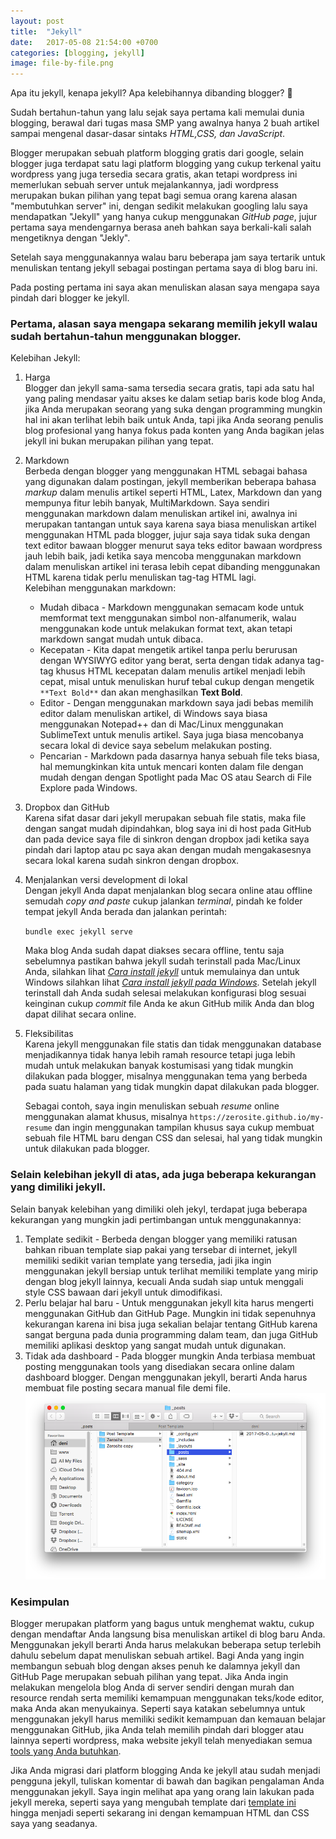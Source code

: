 ```yaml
---
layout: post
title:  "Jekyll"
date:   2017-05-08 21:54:00 +0700
categories: [blogging, jekyll]
image: file-by-file.png
---
```


Apa itu jekyll, kenapa jekyll? Apa kelebihannya dibanding blogger? :grimacing:

Sudah bertahun-tahun yang lalu sejak saya pertama kali memulai dunia blogging, berawal dari tugas masa SMP yang awalnya hanya 2 buah artikel sampai mengenal dasar-dasar sintaks _HTML,CSS, dan JavaScript_.

Blogger merupakan sebuah platform blogging gratis dari google, selain blogger juga terdapat satu lagi platform blogging yang cukup terkenal yaitu wordpress yang juga tersedia secara gratis, akan tetapi wordpress ini memerlukan sebuah server untuk mejalankannya, jadi wordpress merupakan bukan pilihan yang tepat bagi semua orang karena alasan "membutuhkan server" ini, dengan sedikit melakukan googling lalu saya mendapatkan "Jekyll" yang hanya cukup menggunakan _GitHub page_, jujur pertama saya mendengarnya berasa aneh bahkan saya berkali-kali salah mengetiknya dengan "Jekly".

Setelah saya menggunakannya walau baru beberapa jam saya tertarik untuk menuliskan tentang jekyll sebagai postingan pertama saya di blog baru ini.

Pada posting pertama ini saya akan menuliskan alasan saya mengapa saya pindah dari blogger ke jekyll.

### Pertama, alasan saya mengapa sekarang memilih jekyll walau sudah bertahun-tahun menggunakan blogger.

Kelebihan Jekyll:

1. Harga<br/>
	Blogger dan jekyll sama-sama tersedia secara gratis, tapi ada satu hal yang paling mendasar yaitu akses ke dalam setiap baris kode blog Anda, jika Anda merupakan seorang yang suka dengan programming mungkin hal ini akan terlihat lebih baik untuk Anda, tapi jika Anda seorang penulis blog profesional yang hanya fokus pada konten yang Anda bagikan jelas jekyll ini bukan merupakan pilihan yang tepat.

2. Markdown<br/>
	Berbeda dengan blogger yang menggunakan HTML sebagai bahasa yang digunakan dalam postingan, jekyll memberikan beberapa bahasa _markup_ dalam menulis artikel seperti HTML, Latex, Markdown dan yang mempunya fitur lebih banyak, MultiMarkdown. Saya sendiri menggunakan markdown dalam menuliskan artikel ini, awalnya ini merupakan tantangan untuk saya karena saya biasa menuliskan artikel menggunakan HTML pada blogger, jujur saja saya tidak suka dengan text editor bawaan blogger menurut saya teks editor bawaan wordpress jauh lebih baik, jadi ketika saya mencoba menggunakan markdown dalam menuliskan artikel ini terasa lebih cepat dibanding menggunakan HTML karena tidak perlu menuliskan tag-tag HTML lagi.<br/>
	Kelebihan menggunakan markdown:
	* Mudah dibaca - Markdown menggunakan semacam kode untuk memformat text menggunakan simbol non-alfanumerik, walau menggunakan kode untuk melakukan format text, akan tetapi markdown sangat mudah untuk dibaca.
	* Kecepatan - Kita dapat mengetik artikel tanpa perlu berurusan dengan WYSIWYG editor yang berat, serta dengan tidak adanya tag-tag khusus HTML kecepatan dalam menulis artikel menjadi lebih cepat, misal untuk menuliskan huruf tebal cukup dengan mengetik `**Text Bold**` dan akan menghasilkan **Text Bold**.
	* Editor -  Dengan menggunakan markdown saya jadi bebas memilih editor dalam menuliskan artikel, di Windows saya biasa menggunakan Notepad++ dan di Mac/Linux menggunakan SublimeText untuk menulis artikel. Saya juga biasa mencobanya secara lokal di device saya sebelum melakukan posting.
	* Pencarian - Markdown pada dasarnya hanya sebuah file teks biasa, hal memungkinkan kita untuk mencari konten dalam file dengan mudah dengan dengan Spotlight pada Mac OS atau Search di File Explore pada Windows.

3. Dropbox dan GitHub<br/>
	Karena sifat dasar dari jekyll merupakan sebuah file statis, maka file dengan sangat mudah dipindahkan, blog saya ini di host pada GitHub dan pada device saya file di sinkron dengan dropbox jadi ketika saya pindah dari laptop atau pc saya akan dengan mudah mengakasesnya secara lokal karena sudah sinkron dengan dropbox.

4. Menjalankan versi development di lokal<br/>
	Dengan jekyll Anda dapat menjalankan blog secara online atau offline semudah _copy and paste_ cukup jalankan _terminal_, pindah ke folder tempat jekyll Anda berada dan jalankan perintah:

	`bundle exec jekyll serve`

	Maka blog Anda sudah dapat diakses secara offline, tentu saja sebelumnya pastikan bahwa jekyll sudah terinstall pada Mac/Linux Anda, silahkan lihat _[Cara install jekyll](http://jekyllrb.com/docs/installation/)_ untuk memulainya dan untuk Windows silahkan lihat _[Cara install jekyll pada Windows](https://jekyllrb.com/docs/windows/)_. Setelah jekyll terinstall dah Anda sudah selesai melakukan konfigurasi blog sesuai keinginan cukup _commit_ file Anda ke akun GitHub milik Anda dan blog dapat dilihat secara online.
5. Fleksibilitas<br/>
	Karena jekyll menggunakan file statis dan tidak menggunakan database menjadikannya tidak hanya lebih ramah resource tetapi juga lebih mudah untuk melakukan banyak kostumisasi yang tidak mungkin dilakukan pada blogger, misalnya menggunakan tema yang berbeda pada suatu halaman yang tidak mungkin dapat dilakukan pada blogger.
	
	Sebagai contoh, saya ingin menuliskan sebuah _resume_ online menggunakan alamat khusus, misalnya `https://zerosite.github.io/my-resume` dan ingin menggunakan tampilan khusus saya cukup membuat sebuah file HTML baru dengan CSS dan selesai, hal yang tidak mungkin untuk dilakukan pada blogger.

### Selain kelebihan jekyll di atas, ada juga beberapa kekurangan yang dimiliki jekyll.

Selain banyak kelebihan yang dimiliki oleh jekyl, terdapat juga beberapa kekurangan yang mungkin jadi pertimbangan untuk menggunakannya:

1. Template sedikit - Berbeda dengan blogger yang memiliki ratusan bahkan ribuan template siap pakai yang tersebar di internet, jekyll memiliki sedikit varian template yang tersedia, jadi jika ingin menggunakan jekyll bersiap untuk terlihat memiliki template yang mirip dengan blog jekyll lainnya, kecuali Anda sudah siap untuk menggali style CSS bawaan dari jekyll untuk dimodifikasi.
2. Perlu belajar hal baru - Untuk menggunakan jekyll kita harus mengerti menggunakan GitHub dan GitHub Page. Mungkin ini tidak sepenuhnya kekurangan karena ini bisa juga sekalian belajar tentang GitHub karena sangat berguna pada dunia programming dalam team, dan juga GitHub memiliki aplikasi desktop yang sangat mudah untuk digunakan.
3. Tidak ada dashboard - Pada blogger mungkin Anda terbiasa membuat posting menggunakan tools yang disediakan secara online dalam dashboard blogger. Dengan menggunakan jekyll, berarti Anda harus membuat file posting secara manual file demi file.
![File by file](/static/img/posts/2017-05/file-by-file.png "File by File")

### Kesimpulan

Blogger merupakan platform yang bagus untuk menghemat waktu, cukup dengan mendaftar Anda langsung bisa menuliskan artikel di blog baru Anda. Menggunakan jekyll berarti Anda harus melakukan beberapa setup terlebih dahulu sebelum dapat menuliskan sebuah artikel. Bagi Anda yang ingin membangun sebuah blog dengan akses penuh ke dalamnya jekyll dan GitHub Page merupakan sebuah pilihan yang tepat. Jika Anda ingin melakukan mengelola blog Anda di server sendiri dengan murah dan resource rendah serta memiliki kemampuan menggunakan teks/kode editor, maka Anda akan menyukainya. Seperti saya katakan sebelumnya untuk menggunakan jekyll harus memiliki sedikit kemampuan dan kemauan belajar menggunakan GitHub, jika Anda telah memilih pindah dari blogger atau lainnya seperti wordpress, maka website jekyll telah menyediakan semua [tools yang Anda butuhkan](http://jekyllrb.com/docs/migrations/).

Jika Anda migrasi dari platform blogging Anda ke jekyll atau sudah menjadi pengguna jekyll, tuliskan komentar di bawah dan bagikan pengalaman Anda menggunakan jekyll. Saya ingin melihat apa yang orang lain lakukan pada jekyll mereka, seperti saya yang mengubah template dari [template ini](https://agusmakmun.github.io/) hingga menjadi seperti sekarang ini dengan kemampuan HTML dan CSS saya yang seadanya.